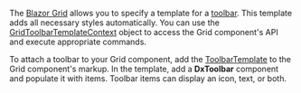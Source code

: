 The [Blazor Grid](https://docs.devexpress.com/Blazor/DevExpress.Blazor.DxGrid) allows you to specify a template for a [toolbar](https://docs.devexpress.com/Blazor/DevExpress.Blazor.DxToolbar). This template adds all necessary styles automatically. You can use the [GridToolbarTemplateContext](https://docs.devexpress.com/Blazor/DevExpress.Blazor.GridToolbarTemplateContext) object to access the Grid component's API and execute appropriate commands.

To attach a toolbar to your Grid component, add the [ToolbarTemplate](https://docs.devexpress.com/Blazor/DevExpress.Blazor.DxGrid.ToolbarTemplate) to the Grid component's markup. In the template, add a **DxToolbar** component and populate it with items. Toolbar items can display an icon, text, or both.

